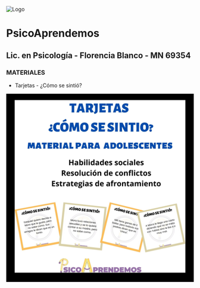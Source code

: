 

![Logo](https://instagram.faep4-1.fna.fbcdn.net/v/t51.2885-19/s320x320/103625243_725817748227458_4394321882451694663_n.jpg?_nc_ht=instagram.faep4-1.fna.fbcdn.net&_nc_ohc=VuSwou6KSwwAX83TDvd&oh=5eca09218e35d6b5c50b421ee1017fba&oe=5F59CCA3)

# PsicoAprendemos
## Lic. en Psicología - Florencia Blanco - MN 69354

### **MATERIALES**

 - Tarjetas - ¿Cómo se sintió?
<img src="images/ADOLES.jpg">
